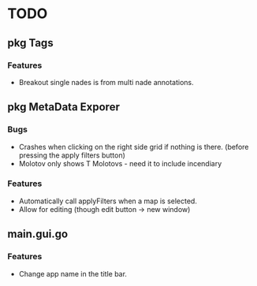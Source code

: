 # TODO

## pkg Tags

### Features
- Breakout single nades is from multi nade annotations.

## pkg MetaData Exporer

### Bugs
- Crashes when clicking on the right side grid if nothing is there. (before pressing the apply filters button)
- Molotov only shows T Molotovs - need it to include incendiary

### Features

- Automatically call applyFilters when a map is selected.
- Allow for editing (though edit button -> new window)

## main.gui.go

### Features
- Change app name in the title bar.

